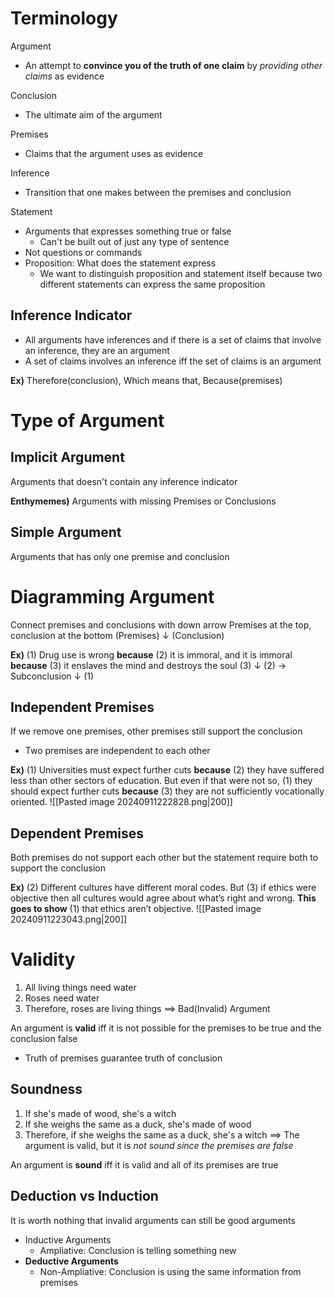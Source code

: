 # Terminology
Argument
- An attempt to **convince you of the truth of one claim** by *providing other claims* as evidence

Conclusion
- The ultimate aim of the argument

Premises
- Claims that the argument uses as evidence

Inference
- Transition that one makes between the premises and conclusion

Statement
- Arguments that expresses something true or false
	- Can't be built out of just any type of sentence
- Not questions or commands
- Proposition: What does the statement express
	- We want to distinguish proposition and statement itself because two different statements can express the same proposition

## Inference Indicator
- All arguments have inferences and if there is a set of claims that involve an inference, they are an argument
- A set of claims involves an inference iff the set of claims is an argument

**Ex)**
Therefore(conclusion), Which means that, Because(premises)

# Type of Argument
## Implicit Argument
Arguments that doesn't contain any inference indicator

**Enthymemes)**
Arguments with missing Premises or Conclusions

## Simple Argument
Arguments that has only one premise and conclusion

# Diagramming Argument
Connect premises and conclusions with down arrow Premises at the top, conclusion at the bottom
  (Premises)
    $\downarrow$
  (Conclusion)

**Ex)**
(1) Drug use is wrong **because** (2) it is immoral, and it is immoral **because** (3) it enslaves the mind and destroys the soul
  (3)
   $\downarrow$
  (2) $\to$ Subconclusion
   $\downarrow$
  (1)

## Independent Premises
If we remove one premises, other premises still support the conclusion
- Two premises are independent to each other

**Ex)** (1) Universities must expect further cuts **because** (2) they have suffered less than other sectors of education. But even if that were not so, (1) they should expect further cuts **because** (3) they are not sufficiently vocationally oriented.
![[Pasted image 20240911222828.png|200]]

## Dependent Premises
Both premises do not support each other but the statement require both to support the conclusion

**Ex)**
(2) Different cultures have different moral codes. But (3) if ethics were objective then all cultures would agree about what’s right and wrong. **This goes to show** (1) that ethics aren’t objective.
![[Pasted image 20240911223043.png|200]]

# Validity
1. All living things need water
2. Roses need water
3. Therefore, roses are living things
$\implies$ Bad(Invalid) Argument

An argument is **valid** iff it is not possible for the premises to be true and the conclusion false
- Truth of premises guarantee truth of conclusion

## Soundness
1. If she's made of wood, she's a witch
2. If she weighs the same as a duck, she's made of wood
3. Therefore, if she weighs the same as a duck, she's a witch
$\implies$ The argument is valid, but it is *not sound since the premises are false*

An argument is **sound** iff it is valid and all of its premises are true

## Deduction vs Induction
It is worth nothing that invalid arguments can still be good arguments
- Inductive Arguments
	- Ampliative: Conclusion is telling something new
- **Deductive Arguments**
	- Non-Ampliative: Conclusion is using the same information from premises

